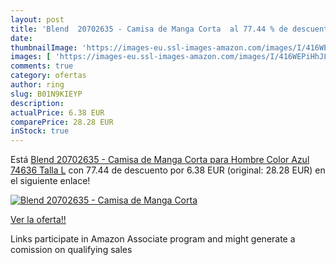 ```yaml
---
layout: post
title: 'Blend  20702635 - Camisa de Manga Corta  al 77.44 % de descuento'
date: 
thumbnailImage: 'https://images-eu.ssl-images-amazon.com/images/I/416WEPiHhJL._SL200_.jpg'
images: [ 'https://images-eu.ssl-images-amazon.com/images/I/416WEPiHhJL._SL200_.jpg' ]
comments: true
category: ofertas
author: ring
slug: B01N9KIEYP
description:
actualPrice: 6.38 EUR
comparePrice: 28.28 EUR
inStock: true
---
```


Está [Blend  20702635 - Camisa de Manga Corta para Hombre  Color Azul  74636   Talla L](https://www.amazon.es/dp/B01N9KIEYP/?tag=tolees-21) con 77.44 de descuento por 6.38 EUR (original: 28.28 EUR) en el siguiente enlace!

[![Blend  20702635 - Camisa de Manga Corta ](https://images-eu.ssl-images-amazon.com/images/I/416WEPiHhJL._SL200_.jpg)](https://www.amazon.es/dp/B01N9KIEYP/?tag=tolees-21)

[Ver la oferta!!](https://www.amazon.es/dp/B01N9KIEYP/?tag=tolees-21)

Links participate in Amazon Associate program and might generate a comission on qualifying sales


